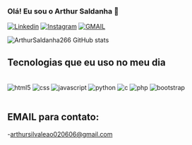 ### Olá! Eu sou o Arthur Saldanha 🙂

[![Linkedin](https://img.shields.io/badge/LinkedIn-0077B5?style=for-the-badge&logo=linkedin&logoColor=white)](https://www.linkedin.com/in/arthur-saldanha-495587343/)
[![Instagram](https://img.shields.io/badge/Instagram-E4405F?style=for-the-badge&logo=instagram&logoColor=white)](https://www.instagram.com/_arthur266_/)
[![GMAIL](https://img.shields.io/badge/Gmail-D14836?style=for-the-badge&logo=gmail&logoColor=white)](arthursilvaleao020606@gmail.com)

![ArthurSaldanha266 GitHub stats](https://github-readme-stats.vercel.app/api?username=ArthurSaldanha266&show_icons=true&theme=dark)


## Tecnologias que eu uso no meu dia

<div style="diisplay: inline_block"><br/>
    <img align="center" alt="html5" src="https://img.shields.io/badge/HTML5-E34F26?style=for-the-badge&logo=html5&logoColor=white"/>
    <img align="center" alt="css" src="https://img.shields.io/badge/CSS3-1572B6?style=for-the-badge&logo=css3&logoColor=white"/>
    <img align="center" alt="javascript" src="https://img.shields.io/badge/JavaScript-323330?style=for-the-badge&logo=javascript&logoColor=F7DF1E"/>
    <img align="center" alt="python" src="https://img.shields.io/badge/Python-14354C?style=for-the-badge&logo=python&logoColor=white"/>
    <img align="center" alt="c" src="https://img.shields.io/badge/C-A8B9CC?style=flat&logo=c&logoColor=black"/>
    <img align="center" alt="php" src="https://img.shields.io/badge/PHP-777BB4?style=flat&logo=php&logoColor=white"/>
    <img align="center" alt="bootstrap" src="https://img.shields.io/badge/Bootstrap-7952B3?style=flat&logo=bootstrap&logoColor=white"/>
   
</div> <br/>

## EMAIL para contato:
-[arthursilvaleao020606@gmail.com](arthursilvaleao020606@gmail.com)
